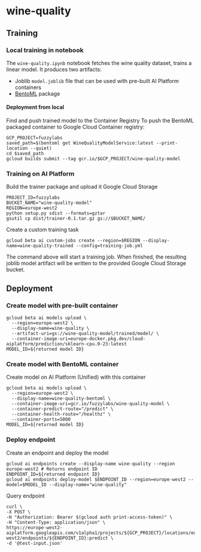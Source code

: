 # wine-quality
## Training
### Local training in notebook

The `wine-quality.ipynb` notebook fetches the wine quality dataset, trains a linear model.
It produces two artifacts:
* Joblib `model.joblib` file that can be used with pre-built AI Platform containers
* [BentoML](https://www.bentoml.ai/) package

#### Deployment from local
Find and push trained model to the Container Registry
To push the BentoML packaged container to Google Cloud Container registry:

```
GCP_PROJECT=fuzzylabs
saved_path=$(bentoml get WineQualityModelService:latest --print-location --quiet)
cd $saved_path
gcloud builds submit --tag gcr.io/$GCP_PROJECT/wine-quality-model
```
### Training on AI Platform
Build the trainer package and upload it Google Cloud Storage
```
PROJECT_ID=fuzzylabs
BUCKET_NAME="wine-quality-model"
REGION=europe-west2
python setup.py sdist --formats=gztar
gsutil cp dist/trainer-0.1.tar.gz gs://$BUCKET_NAME/
```

Create a custom training task
```
gcloud beta ai custom-jobs create --region=$REGION --display-name=wine-quality-trained --config=training-job.yml
```
The command above will start a training job. When finished, the resulting joblib model artifact will be written to the provided Google Cloud Storage bucket. 

## Deployment
### Create model with pre-built container
```
gcloud beta ai models upload \
  --region=europe-west2 \
  --display-name=wine-quality \
  --artifact-uri=gs://wine-quality-model/trained/model/ \
  --container-image-uri=europe-docker.pkg.dev/cloud-aiplatform/prediction/sklearn-cpu.0-23:latest
MODEL_ID=${returned model ID}
```

### Create model with BentoML container
Create model on AI Platform (Unified) with this container
```
gcloud beta ai models upload \ 
  --region=europe-west2 \
  --display-name=wine-quality-bentoml \
  --container-image-uri=gcr.io/fuzzylabs/wine-quality-model \
  --container-predict-route="/predict" \
  --container-health-route="/healthz" \
  --container-ports=5000
MODEL_ID=${returned model ID}
```

### Deploy endpoint
Create an endpoint and deploy the model 
```
gcloud ai endpoints create --display-name wine-quality --region europe-west2 # Returns endpoint ID
ENDPOINT_ID=${returned endpoint ID}
gcloud ai endpoints deploy-model $ENDPOINT_ID --region=europe-west2 --model=$MODEL_ID --display-name="wine-quality"
```

Query endpoint
```
curl \
-X POST \
-H "Authorization: Bearer $(gcloud auth print-access-token)" \
-H "Content-Type: application/json" \
https://europe-west2-aiplatform.googleapis.com/v1alpha1/projects/${GCP_PROJECT}/locations/europe-west2/endpoints/${ENDPOINT_ID}:predict \
-d '@test-input.json'
```

